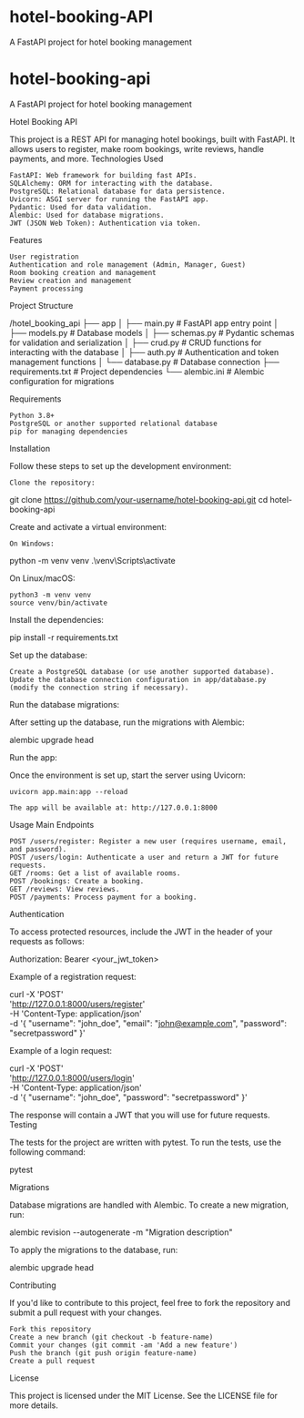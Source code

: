 # hotel-booking-API
A FastAPI project for hotel booking management

# hotel-booking-api
A FastAPI project for hotel booking management

Hotel Booking API

This project is a REST API for managing hotel bookings, built with FastAPI. It allows users to register, make room bookings, write reviews, handle payments, and more.
Technologies Used

    FastAPI: Web framework for building fast APIs.
    SQLAlchemy: ORM for interacting with the database.
    PostgreSQL: Relational database for data persistence.
    Uvicorn: ASGI server for running the FastAPI app.
    Pydantic: Used for data validation.
    Alembic: Used for database migrations.
    JWT (JSON Web Token): Authentication via token.

Features

    User registration
    Authentication and role management (Admin, Manager, Guest)
    Room booking creation and management
    Review creation and management
    Payment processing

Project Structure

/hotel_booking_api
  ├── app
  │   ├── main.py            # FastAPI app entry point
  │   ├── models.py          # Database models
  │   ├── schemas.py         # Pydantic schemas for validation and serialization
  │   ├── crud.py            # CRUD functions for interacting with the database
  │   ├── auth.py            # Authentication and token management functions
  │   └── database.py        # Database connection
  ├── requirements.txt       # Project dependencies
  └── alembic.ini            # Alembic configuration for migrations

Requirements

    Python 3.8+
    PostgreSQL or another supported relational database
    pip for managing dependencies

Installation

Follow these steps to set up the development environment:

    Clone the repository:

git clone https://github.com/your-username/hotel-booking-api.git
cd hotel-booking-api

Create and activate a virtual environment:

    On Windows:

python -m venv venv
.\venv\Scripts\activate

On Linux/macOS:

    python3 -m venv venv
    source venv/bin/activate

Install the dependencies:

pip install -r requirements.txt

Set up the database:

    Create a PostgreSQL database (or use another supported database).
    Update the database connection configuration in app/database.py (modify the connection string if necessary).

Run the database migrations:

After setting up the database, run the migrations with Alembic:

alembic upgrade head

Run the app:

Once the environment is set up, start the server using Uvicorn:

    uvicorn app.main:app --reload

    The app will be available at: http://127.0.0.1:8000

Usage
Main Endpoints

    POST /users/register: Register a new user (requires username, email, and password).
    POST /users/login: Authenticate a user and return a JWT for future requests.
    GET /rooms: Get a list of available rooms.
    POST /bookings: Create a booking.
    GET /reviews: View reviews.
    POST /payments: Process payment for a booking.

Authentication

To access protected resources, include the JWT in the header of your requests as follows:

Authorization: Bearer <your_jwt_token>

Example of a registration request:

curl -X 'POST' \
  'http://127.0.0.1:8000/users/register' \
  -H 'Content-Type: application/json' \
  -d '{
  "username": "john_doe",
  "email": "john@example.com",
  "password": "secretpassword"
}'

Example of a login request:

curl -X 'POST' \
  'http://127.0.0.1:8000/users/login' \
  -H 'Content-Type: application/json' \
  -d '{
  "username": "john_doe",
  "password": "secretpassword"
}'

The response will contain a JWT that you will use for future requests.
Testing

The tests for the project are written with pytest. To run the tests, use the following command:

pytest

Migrations

Database migrations are handled with Alembic. To create a new migration, run:

alembic revision --autogenerate -m "Migration description"

To apply the migrations to the database, run:

alembic upgrade head

Contributing

If you'd like to contribute to this project, feel free to fork the repository and submit a pull request with your changes.

    Fork this repository
    Create a new branch (git checkout -b feature-name)
    Commit your changes (git commit -am 'Add a new feature')
    Push the branch (git push origin feature-name)
    Create a pull request

License

This project is licensed under the MIT License. See the LICENSE file for more details.
